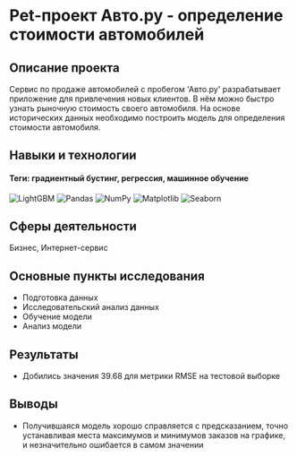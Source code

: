 # Pet-проект Авто.ру - определение стоимости автомобилей

## Описание проекта
Сервис по продаже автомобилей с пробегом 'Авто.ру' разрабатывает приложение для привлечения новых клиентов. В нём можно быстро узнать рыночную стоимость своего автомобиля. На основе исторических данных необходимо построить модель для определения стоимости автомобиля.

## Навыки и технологии
#### Теги: градиентный бустинг, регрессия, машинное обучение
![LightGBM](https://img.shields.io/badge/LightGBM-black?style=flat&logo=lightgbm&logoColor=orange)
![Pandas](https://img.shields.io/badge/Pandas-black?style=flat&logo=pandas&logoColor=orange)
![NumPy](https://img.shields.io/badge/NumPy-black?style=flat&logo=numpy&logoColor=orange)
![Matplotlib](https://img.shields.io/badge/Matplotlib-black?style=flat&logo=matplotlib&logoColor=orange)
![Seaborn](https://img.shields.io/badge/Seaborn-black?style=flat&logo=seaborn&logoColor=orange)

## Сферы деятельности
Бизнес, Интернет-сервис

## Основные пункты исследования
- Подготовка данных
- Исследовательский анализ данных
- Обучение модели
- Анализ модели

## Результаты
- Добились значения 39.68 для метрики RMSE на тестовой выборке

## Выводы
- Получившаяся модель хорошо справляется с предсказанием, точно устанавливая места максимумов и минимумов заказов на графике, и незначительно ошибается в самом значении
